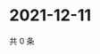 # 2021-12-11

共 0 条

<!-- BEGIN WEIBO -->
<!-- 最后更新时间 Sat Dec 11 2021 00:17:41 GMT+0800 (China Standard Time) -->

<!-- END WEIBO -->
